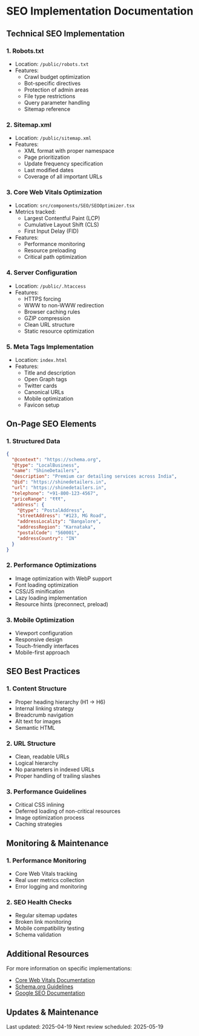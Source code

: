 
# SEO Implementation Documentation

## Technical SEO Implementation

### 1. Robots.txt
- Location: `/public/robots.txt`
- Features:
  - Crawl budget optimization
  - Bot-specific directives
  - Protection of admin areas
  - File type restrictions
  - Query parameter handling
  - Sitemap reference

### 2. Sitemap.xml
- Location: `/public/sitemap.xml`
- Features:
  - XML format with proper namespace
  - Page prioritization
  - Update frequency specification
  - Last modified dates
  - Coverage of all important URLs

### 3. Core Web Vitals Optimization
- Location: `src/components/SEO/SEOOptimizer.tsx`
- Metrics tracked:
  - Largest Contentful Paint (LCP)
  - Cumulative Layout Shift (CLS)
  - First Input Delay (FID)
- Features:
  - Performance monitoring
  - Resource preloading
  - Critical path optimization

### 4. Server Configuration
- Location: `/public/.htaccess`
- Features:
  - HTTPS forcing
  - WWW to non-WWW redirection
  - Browser caching rules
  - GZIP compression
  - Clean URL structure
  - Static resource optimization

### 5. Meta Tags Implementation
- Location: `index.html`
- Features:
  - Title and description
  - Open Graph tags
  - Twitter cards
  - Canonical URLs
  - Mobile optimization
  - Favicon setup

## On-Page SEO Elements

### 1. Structured Data
```json
{
  "@context": "https://schema.org",
  "@type": "LocalBusiness",
  "name": "ShineDetailers",
  "description": "Premium car detailing services across India",
  "@id": "https://shinedetailers.in",
  "url": "https://shinedetailers.in",
  "telephone": "+91-800-123-4567",
  "priceRange": "₹₹₹",
  "address": {
    "@type": "PostalAddress",
    "streetAddress": "#123, MG Road",
    "addressLocality": "Bangalore",
    "addressRegion": "Karnataka",
    "postalCode": "560001",
    "addressCountry": "IN"
  }
}
```

### 2. Performance Optimizations
- Image optimization with WebP support
- Font loading optimization
- CSS/JS minification
- Lazy loading implementation
- Resource hints (preconnect, preload)

### 3. Mobile Optimization
- Viewport configuration
- Responsive design
- Touch-friendly interfaces
- Mobile-first approach

## SEO Best Practices

### 1. Content Structure
- Proper heading hierarchy (H1 → H6)
- Internal linking strategy
- Breadcrumb navigation
- Alt text for images
- Semantic HTML

### 2. URL Structure
- Clean, readable URLs
- Logical hierarchy
- No parameters in indexed URLs
- Proper handling of trailing slashes

### 3. Performance Guidelines
- Critical CSS inlining
- Deferred loading of non-critical resources
- Image optimization process
- Caching strategies

## Monitoring & Maintenance

### 1. Performance Monitoring
- Core Web Vitals tracking
- Real user metrics collection
- Error logging and monitoring

### 2. SEO Health Checks
- Regular sitemap updates
- Broken link monitoring
- Mobile compatibility testing
- Schema validation

## Additional Resources

For more information on specific implementations:
- [Core Web Vitals Documentation](https://web.dev/vitals/)
- [Schema.org Guidelines](https://schema.org/docs/gs.html)
- [Google SEO Documentation](https://developers.google.com/search)

## Updates & Maintenance

Last updated: 2025-04-19
Next review scheduled: 2025-05-19
